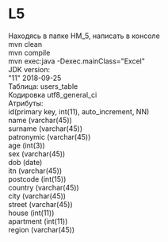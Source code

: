 ﻿# L5
Находясь в папке HM_5, написать в консоле <br>
mvn clean <br>
mvn compile <br>
mvn exec:java -Dexec.mainClass="Excel" <br>
JDK version: <br>
"11" 2018-09-25 <br>
Таблица: users_table <br>
Кодировка utf8_general_ci <br>
Атрибуты: <br>
id(primary key, int(11), auto_increment, NN) <br>
name (varchar(45)) <br>
surname (varchar(45)) <br>
patronymic (varchar(45)) <br>
age (int(3)) <br>
sex (varchar(45)) <br>
dob (date) <br>
itn (varchar(45)) <br>
postcode (int(15)) <br>
country (varchar(45)) <br>
city (varchar(45)) <br>
street (varchar(45)) <br>
house (int(11)) <br>
apartment (int(11)) <br>
region (varchar(45)) <br>